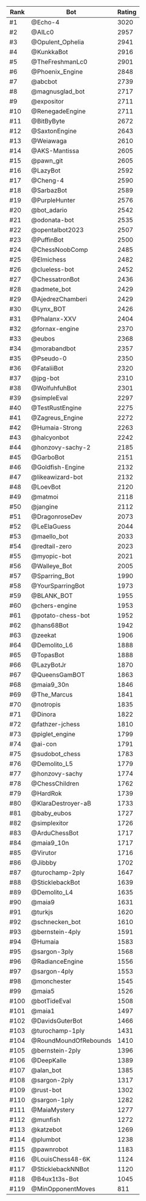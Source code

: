 Rank|Bot|Rating
---|---|---
#1|@Echo-4|3020
#2|@AILc0|2957
#3|@Opulent_Ophelia|2941
#4|@KunkkaBot|2916
#5|@TheFreshmanLc0|2901
#6|@Phoenix_Engine|2848
#7|@abcbot|2739
#8|@magnusglad_bot|2717
#9|@expositor|2711
#10|@RenegadeEngine|2711
#11|@BitByByte|2672
#12|@SaxtonEngine|2643
#13|@Weiawaga|2610
#14|@AKS-Mantissa|2605
#15|@pawn_git|2605
#16|@LazyBot|2592
#17|@Cheng-4|2590
#18|@SarbazBot|2589
#19|@PurpleHunter|2576
#20|@bot_adario|2542
#21|@odonata-bot|2535
#22|@opentalbot2023|2507
#23|@PuffinBot|2500
#24|@ChessNoobComp|2485
#25|@Elmichess|2482
#26|@clueless-bot|2452
#27|@ChessatronBot|2436
#28|@admete_bot|2429
#29|@AjedrezChamberi|2429
#30|@Lynx_BOT|2426
#31|@Phalanx-XXV|2404
#32|@fornax-engine|2370
#33|@eubos|2368
#34|@morabandbot|2357
#35|@Pseudo-0|2350
#36|@FataliiBot|2320
#37|@jpg-bot|2310
#38|@WolfuhfuhBot|2301
#39|@simpleEval|2297
#40|@TestRustEngine|2275
#41|@Zagreus_Engine|2272
#42|@Humaia-Strong|2263
#43|@halcyonbot|2242
#44|@honzovy-sachy-2|2185
#45|@GarboBot|2151
#46|@Goldfish-Engine|2132
#47|@likeawizard-bot|2132
#48|@LoevBot|2120
#49|@matmoi|2118
#50|@jangine|2112
#51|@DragonroseDev|2073
#52|@LeElaGuess|2044
#53|@maello_bot|2033
#54|@redtail-zero|2023
#55|@myopic-bot|2021
#56|@Walleye_Bot|2005
#57|@Sparring_Bot|1990
#58|@YourSparringBot|1973
#59|@BLANK_BOT|1955
#60|@chers-engine|1953
#61|@potato-chess-bot|1952
#62|@hans68Bot|1942
#63|@zeekat|1906
#64|@Demolito_L6|1888
#65|@TopasBot|1888
#66|@LazyBotJr|1870
#67|@QueensGamBOT|1863
#68|@maia9_30n|1846
#69|@The_Marcus|1841
#70|@notropis|1835
#71|@Dinora|1822
#72|@fathzer-jchess|1810
#73|@piglet_engine|1799
#74|@ai-con|1791
#75|@sudobot_chess|1783
#76|@Demolito_L5|1779
#77|@honzovy-sachy|1774
#78|@ChessChildren|1762
#79|@HardRok|1739
#80|@KlaraDestroyer-aB|1733
#81|@baby_eubos|1727
#82|@simplexitor|1726
#83|@ArduChessBot|1717
#84|@maia9_10n|1717
#85|@Virutor|1716
#86|@Jibbby|1702
#87|@turochamp-2ply|1647
#88|@SticklebackBot|1639
#89|@Demolito_L4|1635
#90|@maia9|1631
#91|@turkjs|1620
#92|@schnecken_bot|1610
#93|@bernstein-4ply|1591
#94|@Humaia|1583
#95|@sargon-3ply|1568
#96|@RadianceEngine|1556
#97|@sargon-4ply|1553
#98|@monchester|1545
#99|@maia5|1526
#100|@botTideEval|1508
#101|@maia1|1497
#102|@DavidsGuterBot|1466
#103|@turochamp-1ply|1431
#104|@RoundMoundOfRebounds|1410
#105|@bernstein-2ply|1396
#106|@DeepKalle|1389
#107|@alan_bot|1385
#108|@sargon-2ply|1317
#109|@rust-bot|1302
#110|@sargon-1ply|1282
#111|@MaiaMystery|1277
#112|@munfish|1272
#113|@katzebot|1269
#114|@plumbot|1238
#115|@pawnrobot|1183
#116|@LouisChess48-6K|1124
#117|@SticklebackNNBot|1120
#118|@B4ux1t3s-Bot|1045
#119|@MinOpponentMoves|811
